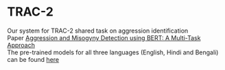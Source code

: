 # TRAC-2
Our system for TRAC-2 shared task on aggression identification <br>
Paper [Aggression and Misogyny Detection using BERT: A Multi-Task Approach](http://panlingua.co.in/trac-2/pdf/2020.trac2-1.20.pdf) <br>
The pre-trained models for all three languages (English, Hindi and Bengali) can be found [here](https://drive.google.com/file/d/1tcVhT1525pltaiTOZStwuCvNPb3X8194/view?usp=sharing)
